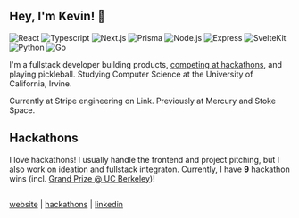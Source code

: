 ## Hey, I'm Kevin! 💖

<p align="left">
  <img src=https://img.shields.io/badge/React-20232A?style=for-the-badge&logo=react&logoColor=61DAFB alt="React">
  <img src=https://img.shields.io/badge/TypeScript-007ACC?style=for-the-badge&logo=typescript&logoColor=white alt="Typescript">
  <img src=https://img.shields.io/badge/next%20js-000000?style=for-the-badge&logo=nextdotjs&logoColor=white alt="Next.js">
  <img src=https://img.shields.io/badge/Prisma-3982CE?style=for-the-badge&logo=Prisma&logoColor=white alt="Prisma">
  <img src=https://img.shields.io/badge/Node%20js-339933?style=for-the-badge&logo=nodedotjs&logoColor=white alt="Node.js">
  <img src=https://img.shields.io/badge/Express%20js-000000?style=for-the-badge&logo=express&logoColor=white alt="Express">
  <img src=https://img.shields.io/badge/SvelteKit-FF3E00?style=for-the-badge&logo=Svelte&logoColor=white alt="SvelteKit">
  <img src=https://img.shields.io/badge/Python-4076A5?style=for-the-badge&logo=python&logoColor=white alt="Python">
  <img src=https://img.shields.io/badge/Go-00ADD8?style=for-the-badge&logo=go&logoColor=white alt="Go">

</p>

I'm a fullstack developer building products, [competing at hackathons](https://devpost.com/kevinwu098), and playing pickleball. Studying Computer Science at the University of California, Irvine.

Currently at Stripe engineering on Link. Previously at Mercury and Stoke Space.

## Hackathons
I love hackathons! I usually handle the frontend and project pitching, but I also work on ideation and fullstack integraton. Currently, I have **9** hackathon wins (incl. [Grand Prize @ UC Berkeley](https://devpost.com/software/dispatch-ai))!

##

[website](https://kevinwu.co/) | [hackathons](https://devpost.com/kevinwu098) | [linkedin](https://www.linkedin.com/in/kevinwu098/)

<!--
<p align="right">
  <sub> Click me! ➡️ </sub>
  <a href="https://k3v.in">
    <img width="100" alt="Emoji Kitchen Meat + Hearts" src="https://github.com/KevinWu098/KevinWu098/assets/100006999/dc1657c3-11cc-4148-bcb0-d671f5b296d4">
  </a>
</p>
-->
